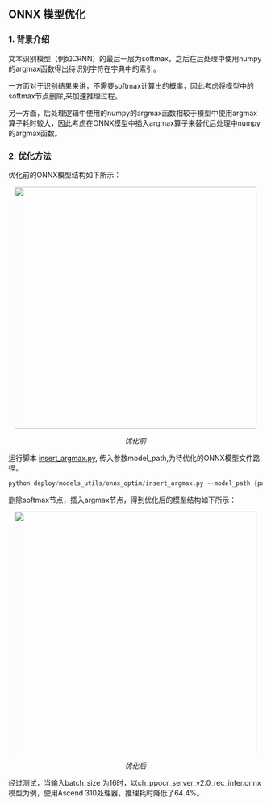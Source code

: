 ## ONNX 模型优化

### 1. 背景介绍

文本识别模型（例如CRNN）的最后一层为softmax，之后在后处理中使用numpy的argmax函数得出待识别字符在字典中的索引。

一方面对于识别结果来讲，不需要softmax计算出的概率，因此考虑将模型中的softmax节点删除,来加速推理过程。

另一方面，后处理逻辑中使用的numpy的argmax函数相较于模型中使用argmax算子耗时较大，因此考虑在ONNX模型中插入argmax算子来替代后处理中numpy的argmax函数。

### 2. 优化方法

优化前的ONNX模型结构如下所示：

<p align="center">
  <img src="https://user-images.githubusercontent.com/122354463/250898682-3a15ec8b-9c96-4582-877e-e843ea3dcffd.png" width=480 />
</p>
<p align="center">
  <em>优化前</em>
</p>

运行脚本 [insert_argmax.py](../../../deploy/models_utils/onnx_optim/insert_argmax.py), 传入参数model_path,为待优化的ONNX模型文件路径。

```python
python deploy/models_utils/onnx_optim/insert_argmax.py --model_path {path_to_model}
```
删除softmax节点，插入argmax节点，得到优化后的模型结构如下所示：

<p align="center">
  <img src="https://user-images.githubusercontent.com/122354463/250901029-c95a3120-b36b-486c-8952-97dcb3ab0ec8.png" width=480 />
</p>
<p align="center">
  <em>优化后</em>
</p>

经过测试，当输入batch_size 为16时，以ch_ppocr_server_v2.0_rec_infer.onnx模型为例，使用Ascend 310处理器，推理耗时降低了64.4%。
